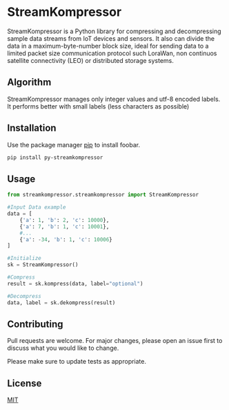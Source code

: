 # StreamKompressor

StreamKompressor is a Python library for compressing and decompressing sample data streams from IoT devices and sensors.
It also can divide the data in a maximum-byte-number block size, ideal for sending data to a limited packet size communication protocol such LoraWan, non continuos satellite connectivity (LEO) or distributed storage systems.

## Algorithm
StreamKompressor manages only integer values and utf-8 encoded labels. It performs better with small labels (less characters as possible)

## Installation

Use the package manager [pip](https://pip.pypa.io/en/stable/) to install foobar.

```bash
pip install py-streamkompressor
```

## Usage

```python
from streamkompressor.streamkompressor import StreamKompressor

#Input Data example
data = [
    {'a': 1, 'b': 2, 'c': 10000},
    {'a': 7, 'b': 1, 'c': 10001},
    #...
    {'a': -34, 'b': 1, 'c': 10006}
]

#Initialize
sk = StreamKompressor()

#Compress
result = sk.kompress(data, label="optional")

#Decompress
data, label = sk.dekompress(result)
```

## Contributing
Pull requests are welcome. For major changes, please open an issue first to discuss what you would like to change.

Please make sure to update tests as appropriate.

## License
[MIT](https://choosealicense.com/licenses/mit/)